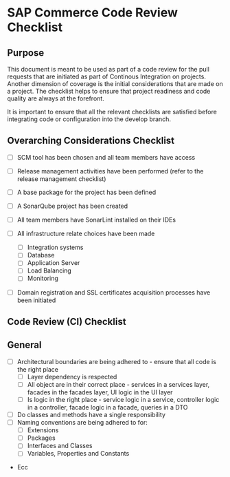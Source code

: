 # SAP Commerce Code Review Checklist

## Purpose
This document is meant to be used as part of a code review for the pull requests that are initiated as part of Continous Integration on projects. Another dimension of coverage is the initial considerations that are made on a project. The checklist helps to ensure that project readiness and code quality are always at the forefront.

It is important to ensure that all the relevant checklists are satisfied before integrating code or configuration into the develop branch. 

## Overarching Considerations Checklist
- [ ] SCM tool has been chosen and all team members have access
- [ ] Release management activities have been performed (refer to the release management checklist)
- [ ] A base package for the project has been defined
- [ ] A SonarQube project has been created 
- [ ] All team members have SonarLint installed on their IDEs
- [ ] All infrastructure relate choices have been made
	- [ ]  Integration systems
	- [ ] Database
	- [ ] Application Server
	- [ ] Load Balancing 
	- [ ] Monitoring 
- [ ] Domain registration and SSL certificates acquisition processes have been initiated


## Code Review (CI) Checklist
## General
-	[ ] Architectural boundaries are being adhered to - ensure that all code is the right place
	- [ ] Layer dependency is respected
	- [ ] All object are in their correct place - services in a services layer, facades in the facades layer, UI logic in the UI layer
	- [ ] Is logic in the right place - service logic in a service, controller logic in a controller, facade logic in a facade, queries in a DTO
- [ ] Do classes and methods have a single responsibility 
- [ ] Naming conventions are being adhered to for:
	- [ ] Extensions
	- [ ] Packages
	- [ ] Interfaces and Classes
	- [ ] Variables, Properties and Constants
- Ecc
<!--stackedit_data:
eyJoaXN0b3J5IjpbMTQ3MTk5NzYwMCw4MjEwNDMxMzNdfQ==
-->
